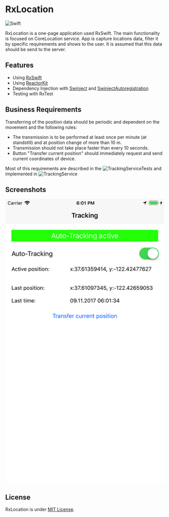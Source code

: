 RxLocation
======

![Swift](https://img.shields.io/badge/Swift-4.0-orange.svg)

RxLocation is a one-page application used RxSwift. The main functionality is focused on CoreLocation service. 
App is capture locations data, filter it by specific requirements and shows to the user. It is assumed that this data
should be send to the server.


Features
--------

* Using [RxSwift](https://github.com/ReactiveX/RxSwift)
* Using [ReactorKit](https://github.com/devxoul/ReactorKit)
* Dependency Injection with [Swinject](https://github.com/Swinject/Swinject) and [SwinjectAutoregistration](https://github.com/Swinject/SwinjectAutoregistration)
* Testing with RxTest


Business Requirements
------------

Transferring of the position data should be periodic and dependent on the movement and the following rules:
* The transmission is to be performed at least once per minute (at standstill) and at position change of more than 10 m.
* Transmission should not take place faster than every 10 seconds.
* Button "Transfer current position" should immediately request and send current coordinates of device. 

Most of this requirements are described in the ![TrackingServiceTests](RxLocationTests/Services/Tracking/TrackingServiceTests.swift)
and implemented in ![TrackingService](RxLocation/Services/Tracking/TrackingService.swift) 


Screenshots
-----------

![rxlocation](Screens/Tracking.png)


License
-------

RxLocation is under [MIT License](LICENSE).
